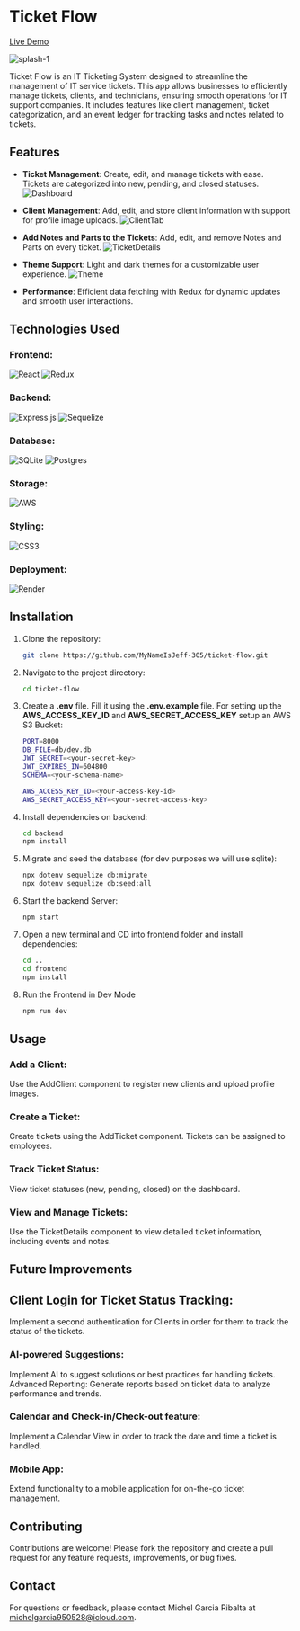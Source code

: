 # Ticket Flow

<a href="https://ticket-flow-rrfx.onrender.com/">Live Demo</a>

![splash-1]

[splash-1]: ./images/splash-1.png

Ticket Flow is an IT Ticketing System designed to streamline the management of IT service tickets. This app allows businesses to efficiently manage tickets, clients, and technicians, ensuring smooth operations for IT support companies. It includes features like client management, ticket categorization, and an event ledger for tracking tasks and notes related to tickets.

## Features

- **Ticket Management**: Create, edit, and manage tickets with ease. Tickets are categorized into new, pending, and closed statuses.
![Dashboard]

[Dashboard]: ./images/Dashboard.png
- **Client Management**: Add, edit, and store client information with support for profile image uploads.
![ClientTab]

[ClientTab]: ./images/ClientTab.png

- **Add Notes and Parts to the Tickets**: Add, edit, and remove Notes and Parts on every ticket.
![TicketDetails]

[TicketDetails]: ./images/TicketDetails.png

- **Theme Support**: Light and dark themes for a customizable user experience.
![Theme]

[Theme]: ./images/Theme.jpg

- **Performance**: Efficient data fetching with Redux for dynamic updates and smooth user interactions.

## Technologies Used

### **Frontend**: 
![React](https://img.shields.io/badge/react-%2320232a.svg?style=for-the-badge&logo=react&logoColor=%2361DAFB)
![Redux](https://img.shields.io/badge/redux-%23593d88.svg?style=for-the-badge&logo=redux&logoColor=white)

### **Backend**:
![Express.js](https://img.shields.io/badge/express.js-%23404d59.svg?style=for-the-badge&logo=express&logoColor=%2361DAFB)
![Sequelize](https://img.shields.io/badge/Sequelize-52B0E7?style=for-the-badge&logo=Sequelize&logoColor=white)

### **Database**:
![SQLite](https://img.shields.io/badge/sqlite-%2307405e.svg?style=for-the-badge&logo=sqlite&logoColor=white)
![Postgres](https://img.shields.io/badge/postgres-%23316192.svg?style=for-the-badge&logo=postgresql&logoColor=white)

### **Storage**:
![AWS](https://img.shields.io/badge/AWS-%23FF9900.svg?style=for-the-badge&logo=amazon-aws&logoColor=white)

### **Styling**:
![CSS3](https://img.shields.io/badge/css3-%231572B6.svg?style=for-the-badge&logo=css3&logoColor=white)

### **Deployment**:
![Render](https://img.shields.io/badge/Render-%46E3B7.svg?style=for-the-badge&logo=render&logoColor=white)

## Installation

1. Clone the repository:
   ```bash
   git clone https://github.com/MyNameIsJeff-305/ticket-flow.git
2. Navigate to the project directory:
    ```bash
    cd ticket-flow
3. Create a **.env** file. Fill it using the **.env.example** file. For setting up the **AWS_ACCESS_KEY_ID** and **AWS_SECRET_ACCESS_KEY** setup an AWS S3 Bucket:
    ```bash
    PORT=8000
    DB_FILE=db/dev.db
    JWT_SECRET=<your-secret-key>
    JWT_EXPIRES_IN=604800
    SCHEMA=<your-schema-name>

    AWS_ACCESS_KEY_ID=<your-access-key-id>
    AWS_SECRET_ACCESS_KEY=<your-secret-access-key>

4. Install dependencies on backend:
    ```bash
    cd backend
    npm install
5. Migrate and seed the database (for dev purposes we will use sqlite):
    ```bash
    npx dotenv sequelize db:migrate
    npx dotenv sequelize db:seed:all
6. Start the backend Server:
    ```bash
    npm start
7. Open a new terminal and CD into frontend folder and install dependencies:
    ```bash
    cd ..
    cd frontend
    npm install
8. Run the Frontend in Dev Mode
    ```bash
    npm run dev
## Usage

### Add a Client: 
Use the AddClient component to register new clients and upload profile images.

### Create a Ticket:
 Create tickets using the AddTicket component. Tickets can be assigned to employees.

### Track Ticket Status: 
View ticket statuses (new, pending, closed) on the dashboard.

### View and Manage Tickets: 
Use the TicketDetails component to view detailed ticket information, including events and notes.

## Future Improvements

## Client Login for Ticket Status Tracking:
Implement a second authentication for Clients in order for them to track the status of the tickets.

### AI-powered Suggestions: 
Implement AI to suggest solutions or best practices for handling tickets.
Advanced Reporting: Generate reports based on ticket data to analyze performance and trends.

### Calendar and Check-in/Check-out feature:
Implement a Calendar View in order to track the date and time a ticket is handled.

### Mobile App: 
Extend functionality to a mobile application for on-the-go ticket management.

## Contributing
Contributions are welcome! Please fork the repository and create a pull request for any feature requests, improvements, or bug fixes.

## Contact
For questions or feedback, please contact Michel Garcia Ribalta at michelgarcia950528@icloud.com.